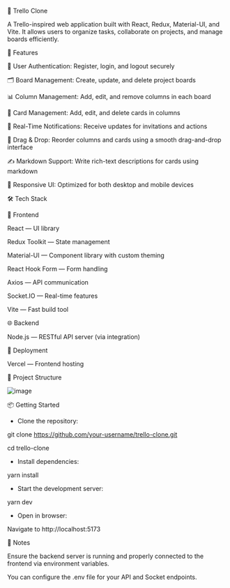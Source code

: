 🧩 Trello Clone

A Trello-inspired web application built with React, Redux, Material-UI, and Vite. It allows users to organize tasks, collaborate on projects, and manage boards efficiently.

🚀 Features

🔐 User Authentication: Register, login, and logout securely

🗂️ Board Management: Create, update, and delete project boards

📊 Column Management: Add, edit, and remove columns in each board

📝 Card Management: Add, edit, and delete cards in columns

🔔 Real-Time Notifications: Receive updates for invitations and actions

🎯 Drag & Drop: Reorder columns and cards using a smooth drag-and-drop interface

✍️ Markdown Support: Write rich-text descriptions for cards using markdown

📱 Responsive UI: Optimized for both desktop and mobile devices

🛠️ Tech Stack

🔧 Frontend

React — UI library

Redux Toolkit — State management

Material-UI — Component library with custom theming

React Hook Form — Form handling

Axios — API communication

Socket.IO — Real-time features

Vite — Fast build tool

🌐 Backend

Node.js — RESTful API server (via integration)

🚀 Deployment

Vercel — Frontend hosting

📁 Project Structure

![image](https://github.com/user-attachments/assets/995a38d2-557b-4dd3-8ac4-2a91ba90c13d)



📦 Getting Started
- Clone the repository:


git clone https://github.com/your-username/trello-clone.git

cd trello-clone

- Install dependencies:


yarn install

- Start the development server:


yarn dev

- Open in browser:

Navigate to http://localhost:5173

📌 Notes

Ensure the backend server is running and properly connected to the frontend via environment variables.

You can configure the .env file for your API and Socket endpoints.
